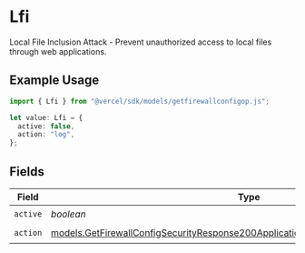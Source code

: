 # Lfi

Local File Inclusion Attack - Prevent unauthorized access to local files through web applications.

## Example Usage

```typescript
import { Lfi } from "@vercel/sdk/models/getfirewallconfigop.js";

let value: Lfi = {
  active: false,
  action: "log",
};
```

## Fields

| Field                                                                                                                                                                          | Type                                                                                                                                                                           | Required                                                                                                                                                                       | Description                                                                                                                                                                    |
| ------------------------------------------------------------------------------------------------------------------------------------------------------------------------------ | ------------------------------------------------------------------------------------------------------------------------------------------------------------------------------ | ------------------------------------------------------------------------------------------------------------------------------------------------------------------------------ | ------------------------------------------------------------------------------------------------------------------------------------------------------------------------------ |
| `active`                                                                                                                                                                       | *boolean*                                                                                                                                                                      | :heavy_check_mark:                                                                                                                                                             | N/A                                                                                                                                                                            |
| `action`                                                                                                                                                                       | [models.GetFirewallConfigSecurityResponse200ApplicationJSONResponseBodyCrsLfiAction](../models/getfirewallconfigsecurityresponse200applicationjsonresponsebodycrslfiaction.md) | :heavy_check_mark:                                                                                                                                                             | N/A                                                                                                                                                                            |